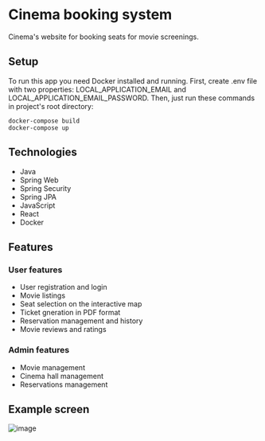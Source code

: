 # Cinema booking system
Cinema's website for booking seats for movie screenings.

## Setup
To run this app you need Docker installed and running. First, create .env file with two properties: LOCAL_APPLICATION_EMAIL and LOCAL_APPLICATION_EMAIL_PASSWORD. Then, just run these commands in project's root directory:
```
docker-compose build
docker-compose up
```

## Technologies
* Java
* Spring Web
* Spring Security
* Spring JPA
* JavaScript
* React
* Docker

## Features
### User features
* User registration and login
* Movie listings
* Seat selection on the interactive map
* Ticket gneration in PDF format
* Reservation management and history
* Movie reviews and ratings

### Admin features
* Movie management
* Cinema hall management
* Reservations management

## Example screen
![image](https://github.com/przemek06/cinema_booking_system/assets/32997016/bbef31c2-e839-4c0f-80e2-2c186babd1a6)
